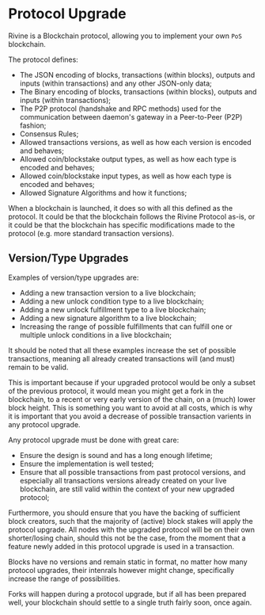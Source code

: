 # Protocol Upgrade

Rivine is a Blockchain protocol, allowing you to implement your own `PoS` blockchain.

The protocol defines:

+ The JSON encoding of blocks, transactions (within blocks), outputs and inputs (within transactions) and any other JSON-only data;
+ The Binary encoding of blocks, transactions (within blocks), outputs and inputs (within transactions);
+ The P2P protocol (handshake and RPC methods) used for the communication between daemon's gateway in a Peer-to-Peer (P2P) fashion;
+ Consensus Rules;
+ Allowed transactions versions, as well as how each version is encoded and behaves;
+ Allowed coin/blockstake output types, as well as how each type is encoded and behaves;
+ Allowed coin/blockstake input types, as well as how each type is encoded and behaves;
+ Allowed Signature Algorithms and how it functions;

When a blockchain is launched, it does so with all this defined as the protocol.
It could be that the blockchain follows the Rivine Protocol as-is,
or it could be that the blockchain has specific modifications made to the protocol (e.g. more standard transaction versions).

## Version/Type Upgrades

Examples of version/type upgrades are:

+ Adding a new transaction version to a live blockchain;
+ Adding a new unlock condition type to a live blockchain;
+ Adding a new unlock fulfillment type to a live blockchain;
+ Adding a new signature algorithm to a live blockchain;
+ Increasing the range of possible fulfillments that can fulfill one or multiple unlock conditions in a live blockchain;

It should be noted that all these examples increase the set of possible transactions,
meaning all already created transactions will (and must) remain to be valid.

This is important because if your upgraded protocol would be only a subset of the previous protocol,
it would mean you might get a fork in the blockchain, to a recent or very early version of the chain, on a (much) lower block height.
This is something you want to avoid at all costs, which is why it is important that
you avoid a decrease of possible transaction varients in any protocol upgrade.

Any protocol upgrade must be done with great care:

+ Ensure the design is sound and has a long enough lifetime;
+ Ensure the implementation is well tested;
+ Ensure that all possible transactions from past protocol versions, and especially
  all transactions versions already created on your live blockchain, are still valid within the context of your new upgraded protocol;

Furthermore, you should ensure that you have the backing of sufficient block creators,
such that the majority of (active) block stakes will apply the protocol upgrade.
All nodes with the upgraded protocol will be on their own shorter/losing chain, should this not be the case,
from the moment that a feature newly added in this protocol upgrade is used in a transaction.

Blocks have no versions and remain static in format, no matter how many protocol upgrades,
their intenrals however might change, specifically increase the range of possibilities.

Forks will happen during a protocol upgrade, but if all has been prepared well,
your blockchain should settle to a single truth fairly soon, once again.
